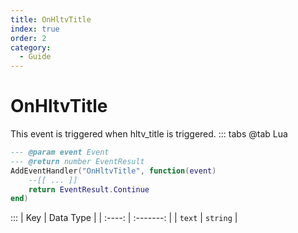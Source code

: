 ```yaml
---
title: OnHltvTitle
index: true
order: 2
category:
  - Guide
---
```


# OnHltvTitle
This event is triggered when hltv_title is triggered.
::: tabs
@tab Lua
```lua
--- @param event Event
--- @return number EventResult
AddEventHandler("OnHltvTitle", function(event)
    --[[ ... ]]
    return EventResult.Continue
end)
```

:::
|   Key  | Data Type |
| :----: | :-------: |
| `text` |  `string` |